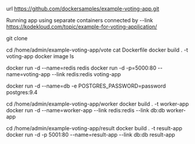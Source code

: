 url
https://github.com/dockersamples/example-voting-app.git

Running app using separate containers connected by --link
https://kodekloud.com/topic/example-for-voting-application/


git clone

cd /home/admin/example-voting-app/vote
cat Dockerfile
docker build . -t voting-app
docker image ls

docker run -d --name=redis redis
docker run -d -p=5000:80 --name=voting-app --link redis:redis voting-app

docker run -d --name=db -e POSTGRES_PASSWORD=password postgres:9.4

cd /home/admin/example-voting-app/worker
docker build . -t worker-app
docker run -d --name=worker-app --link redis:redis --link db:db worker-app

cd /home/admin/example-voting-app/result
docker build . -t result-app
docker run -d -p 5001:80 --name=result-app --link db:db result-app
